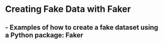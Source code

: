 # Creating Fake Data with Faker

## - Examples of how to create a fake dataset using a Python package: Faker
